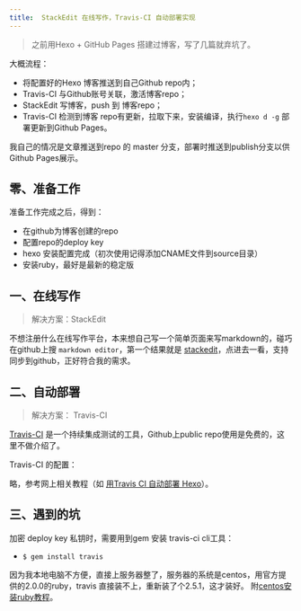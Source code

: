 ```yaml
---
title:  StackEdit 在线写作，Travis-CI 自动部署实现
---
```


> 之前用Hexo + GitHub Pages 搭建过博客，写了几篇就弃坑了。


大概流程：
 - 将配置好的Hexo 博客推送到自己Github repo内；
 - Travis-CI 与Github账号关联，激活博客repo；
 - StackEdit 写博客，push 到 博客repo；
 - Travis-CI 检测到博客 repo有更新，拉取下来，安装编译，执行`hexo d -g` 部署更新到Github Pages。

我自己的情况是文章推送到repo 的 master 分支，部署时推送到publish分支以供Github Pages展示。

## 零、准备工作
 
准备工作完成之后，得到：

 - 在github为博客创建的repo
 - 配置repo的deploy key
 - hexo 安装配置完成（初次使用记得添加CNAME文件到source目录）
 - 安装ruby，最好是最新的稳定版

 
## 一、在线写作

> 解决方案：StackEdit

不想注册什么在线写作平台，本来想自己写一个简单页面来写markdown的，碰巧在github上搜 `markdown editor`，第一个结果就是 [stackedit](https://stackedit.io/)，点进去一看，支持同步到github，正好符合我的需求。

## 二、自动部署

> 解决方案： Travis-CI

[Travis-CI](https://www.travis-ci.org/) 是一个持续集成测试的工具，Github上public repo使用是免费的，这里不做介绍了。

Travis-CI 的配置：

略，参考网上相关教程（如 [用Travis CI 自动部署 Hexo](https://segmentfault.com/a/1190000004667156)）。

## 三、遇到的坑

加密 deploy key 私钥时，需要用到gem 安装 travis-ci cli工具：

 - `$ gem install travis`

因为我本地电脑不方便，直接上服务器整了，服务器的系统是centos，用官方提供的2.0.0的ruby，travis 直接装不上，重新装了个2.5.1，这才装好。
附[centos安装ruby教程](https://linuxize.com/post/how-to-install-ruby-on-centos-7/)。

